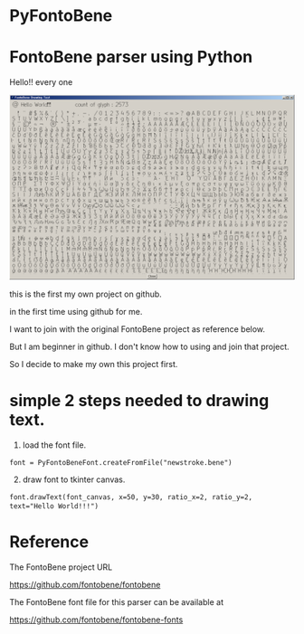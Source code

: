 # PyFontoBene
# FontoBene parser using Python

Hello!! every one

![alt text](https://github.com/metaperson/PyFontoBene/blob/master/ScreenShot/FontoBene%20Drawing%20Test.png)


this is the first my own project on github.

in the first time using github for me.

I want to join with the original FontoBene project as reference below.

But I am beginner in github. I don't know how to using and join that project.

So I decide to make my own this project first.



# simple 2 steps needed to drawing text.

1. load the font file.

<pre><code>font = PyFontoBeneFont.createFromFile("newstroke.bene")</code></pre>
  
2. draw font to tkinter canvas.

  <pre><code>font.drawText(font_canvas, x=50, y=30, ratio_x=2, ratio_y=2, text="Hello World!!!")</code></pre>
  


# Reference

The FontoBene project URL

https://github.com/fontobene/fontobene



The FontoBene font file for this parser can be available at

https://github.com/fontobene/fontobene-fonts
